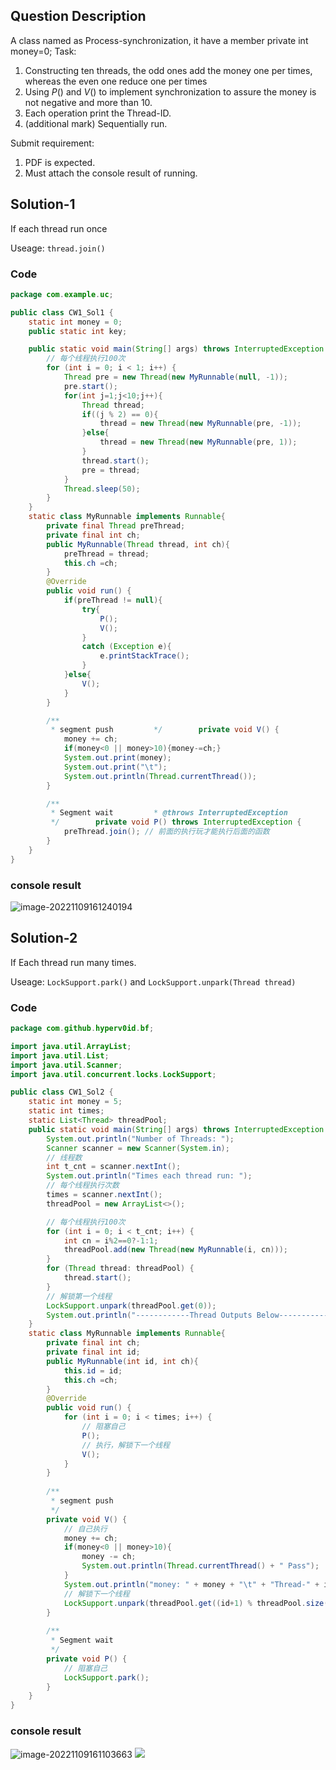 ## Question Description

A class named as Process-synchronization, it have a member 
private int money=0;
Task:

1) Constructing ten threads, the odd ones add the money one per times, whereas the even one reduce one per times
2) Using $P()$ and $V()$ to implement synchronization to assure the money is not negative and more than 10.
3) Each operation print the Thread-ID.
4) (additional mark) Sequentially run.

Submit requirement:
1) PDF is expected.
2) Must attach the console result of running.

## Solution-1
If each thread run once

Useage: `thread.join()`

### Code

```Java
package com.example.uc;

public class CW1_Sol1 {
    static int money = 0;
    public static int key;

    public static void main(String[] args) throws InterruptedException {
        // 每个线程执行100次  
        for (int i = 0; i < 1; i++) {
            Thread pre = new Thread(new MyRunnable(null, -1));
            pre.start();
            for(int j=1;j<10;j++){
                Thread thread;
                if((j % 2) == 0){
                    thread = new Thread(new MyRunnable(pre, -1));
                }else{
                    thread = new Thread(new MyRunnable(pre, 1));
                }
                thread.start();
                pre = thread;
            }
            Thread.sleep(50);
        }
    }
    static class MyRunnable implements Runnable{
        private final Thread preThread;
        private final int ch;
        public MyRunnable(Thread thread, int ch){
            preThread = thread;
            this.ch =ch;
        }
        @Override
        public void run() {
            if(preThread != null){
                try{
                    P();
                    V();
                }
                catch (Exception e){
                    e.printStackTrace();
                }
            }else{
                V();
            }
        }

        /**
         * segment push         */        private void V() {
            money += ch;
            if(money<0 || money>10){money-=ch;}
            System.out.print(money);
            System.out.print("\t");
            System.out.println(Thread.currentThread());
        }

        /**
         * Segment wait         * @throws InterruptedException  
         */        private void P() throws InterruptedException {
            preThread.join(); // 前面的执行玩才能执行后面的函数  
        }
    }
}
```

### console result

![image-20221109161240194](https://pic-1257412153.cos.ap-nanjing.myqcloud.com/images/2022/11/09/image-20221109161240194-c4796b.png)

## Solution-2

If Each thread run many times.

Useage: `LockSupport.park()` and `LockSupport.unpark(Thread thread)`

### Code

```java
package com.github.hyperv0id.bf;

import java.util.ArrayList;
import java.util.List;
import java.util.Scanner;
import java.util.concurrent.locks.LockSupport;

public class CW1_Sol2 {
    static int money = 5;
    static int times;
    static List<Thread> threadPool;
    public static void main(String[] args) throws InterruptedException {
        System.out.println("Number of Threads: ");
        Scanner scanner = new Scanner(System.in);
        // 线程数
        int t_cnt = scanner.nextInt();
        System.out.println("Times each thread run: ");
        // 每个线程执行次数
        times = scanner.nextInt();
        threadPool = new ArrayList<>();

        // 每个线程执行100次  
        for (int i = 0; i < t_cnt; i++) {
            int cn = i%2==0?-1:1;
            threadPool.add(new Thread(new MyRunnable(i, cn)));
        }
        for (Thread thread: threadPool) {
            thread.start();
        }
        // 解锁第一个线程
        LockSupport.unpark(threadPool.get(0));
        System.out.println("------------Thread Outputs Below--------------");
    }  
    static class MyRunnable implements Runnable{
        private final int ch;  
        private final int id;
        public MyRunnable(int id, int ch){
            this.id = id;
            this.ch =ch;  
        }  
        @Override  
        public void run() {
            for (int i = 0; i < times; i++) {
                // 阻塞自己
                P();
                // 执行，解锁下一个线程
                V();
            }
        }
  
        /**  
         * segment push
         */
        private void V() {
            // 自己执行
            money += ch;
            if(money<0 || money>10){
                money -= ch;
                System.out.println(Thread.currentThread() + " Pass");
            }
            System.out.println("money: " + money + "\t" + "Thread-" + id);
            // 解锁下一个线程
            LockSupport.unpark(threadPool.get((id+1) % threadPool.size()));
        }  
  
        /**
         * Segment wait
         */
        private void P() {
            // 阻塞自己
            LockSupport.park();
        }  
    }  
}
```

### console result

![image-20221109161103663](https://pic-1257412153.cos.ap-nanjing.myqcloud.com/images/2022/11/09/image-20221109161103663-ece581.png)
![](https://pic-1257412153.cos.ap-nanjing.myqcloud.com/images/images/2022/11/09/20221109161927-27c396.png)